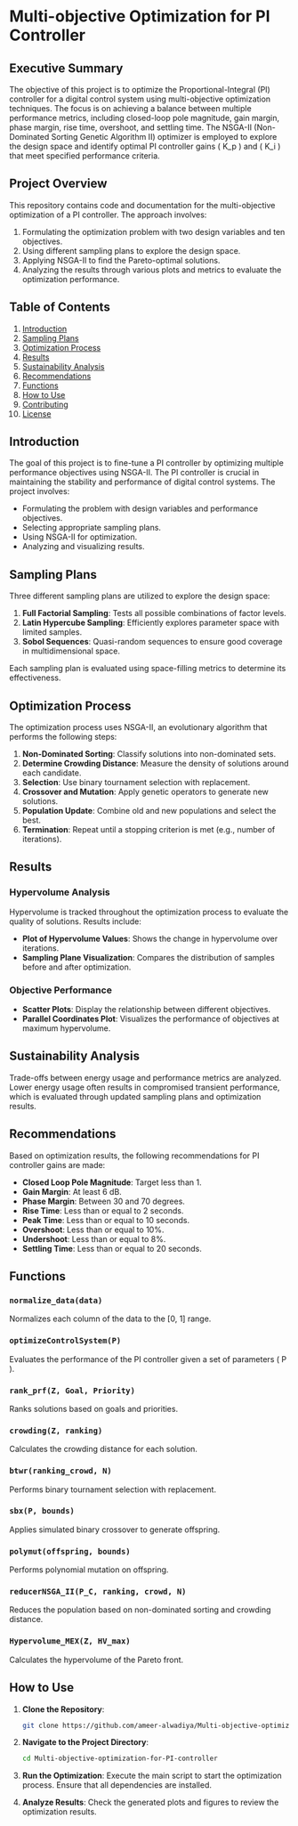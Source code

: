 # Multi-objective Optimization for PI Controller

## Executive Summary

The objective of this project is to optimize the Proportional-Integral (PI) controller for a digital control system using multi-objective optimization techniques. The focus is on achieving a balance between multiple performance metrics, including closed-loop pole magnitude, gain margin, phase margin, rise time, overshoot, and settling time. The NSGA-II (Non-Dominated Sorting Genetic Algorithm II) optimizer is employed to explore the design space and identify optimal PI controller gains \( K_p \) and \( K_i \) that meet specified performance criteria. 

## Project Overview

This repository contains code and documentation for the multi-objective optimization of a PI controller. The approach involves:
1. Formulating the optimization problem with two design variables and ten objectives.
2. Using different sampling plans to explore the design space.
3. Applying NSGA-II to find the Pareto-optimal solutions.
4. Analyzing the results through various plots and metrics to evaluate the optimization performance.

## Table of Contents

1. [Introduction](#introduction)
2. [Sampling Plans](#sampling-plans)
3. [Optimization Process](#optimization-process)
4. [Results](#results)
5. [Sustainability Analysis](#sustainability-analysis)
6. [Recommendations](#recommendations)
7. [Functions](#functions)
8. [How to Use](#how-to-use)
9. [Contributing](#contributing)
10. [License](#license)

## Introduction

The goal of this project is to fine-tune a PI controller by optimizing multiple performance objectives using NSGA-II. The PI controller is crucial in maintaining the stability and performance of digital control systems. The project involves:
- Formulating the problem with design variables and performance objectives.
- Selecting appropriate sampling plans.
- Using NSGA-II for optimization.
- Analyzing and visualizing results.

## Sampling Plans

Three different sampling plans are utilized to explore the design space:

1. **Full Factorial Sampling**: Tests all possible combinations of factor levels.
2. **Latin Hypercube Sampling**: Efficiently explores parameter space with limited samples.
3. **Sobol Sequences**: Quasi-random sequences to ensure good coverage in multidimensional space.

Each sampling plan is evaluated using space-filling metrics to determine its effectiveness.

## Optimization Process

The optimization process uses NSGA-II, an evolutionary algorithm that performs the following steps:
1. **Non-Dominated Sorting**: Classify solutions into non-dominated sets.
2. **Determine Crowding Distance**: Measure the density of solutions around each candidate.
3. **Selection**: Use binary tournament selection with replacement.
4. **Crossover and Mutation**: Apply genetic operators to generate new solutions.
5. **Population Update**: Combine old and new populations and select the best.
6. **Termination**: Repeat until a stopping criterion is met (e.g., number of iterations).

## Results

### Hypervolume Analysis

Hypervolume is tracked throughout the optimization process to evaluate the quality of solutions. Results include:
- **Plot of Hypervolume Values**: Shows the change in hypervolume over iterations.
- **Sampling Plane Visualization**: Compares the distribution of samples before and after optimization.

### Objective Performance

- **Scatter Plots**: Display the relationship between different objectives.
- **Parallel Coordinates Plot**: Visualizes the performance of objectives at maximum hypervolume.

## Sustainability Analysis

Trade-offs between energy usage and performance metrics are analyzed. Lower energy usage often results in compromised transient performance, which is evaluated through updated sampling plans and optimization results.

## Recommendations

Based on optimization results, the following recommendations for PI controller gains are made:
- **Closed Loop Pole Magnitude**: Target less than 1.
- **Gain Margin**: At least 6 dB.
- **Phase Margin**: Between 30 and 70 degrees.
- **Rise Time**: Less than or equal to 2 seconds.
- **Peak Time**: Less than or equal to 10 seconds.
- **Overshoot**: Less than or equal to 10%.
- **Undershoot**: Less than or equal to 8%.
- **Settling Time**: Less than or equal to 20 seconds.

## Functions

### `normalize_data(data)`
Normalizes each column of the data to the [0, 1] range.

### `optimizeControlSystem(P)`
Evaluates the performance of the PI controller given a set of parameters \( P \).

### `rank_prf(Z, Goal, Priority)`
Ranks solutions based on goals and priorities.

### `crowding(Z, ranking)`
Calculates the crowding distance for each solution.

### `btwr(ranking_crowd, N)`
Performs binary tournament selection with replacement.

### `sbx(P, bounds)`
Applies simulated binary crossover to generate offspring.

### `polymut(offspring, bounds)`
Performs polynomial mutation on offspring.

### `reducerNSGA_II(P_C, ranking, crowd, N)`
Reduces the population based on non-dominated sorting and crowding distance.

### `Hypervolume_MEX(Z, HV_max)`
Calculates the hypervolume of the Pareto front.

## How to Use

1. **Clone the Repository**:
   ```sh
   git clone https://github.com/ameer-alwadiya/Multi-objective-optimization-for-PI-controller.git
   ```

2. **Navigate to the Project Directory**:
   ```sh
   cd Multi-objective-optimization-for-PI-controller
   ```

3. **Run the Optimization**:
   Execute the main script to start the optimization process. Ensure that all dependencies are installed.

4. **Analyze Results**:
   Check the generated plots and figures to review the optimization results.
